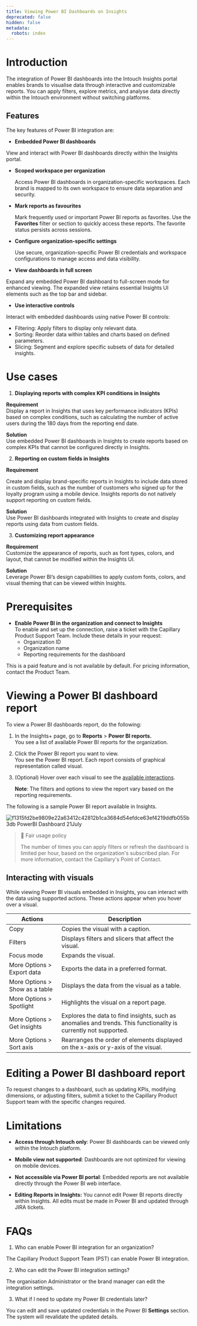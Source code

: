 ```yaml
---
title: Viewing Power BI Dashboards on Insights
deprecated: false
hidden: false
metadata:
  robots: index
---
```

# Introduction

The integration of Power BI dashboards into the Intouch Insights portal enables brands to visualise data through interactive and customizable reports. You can apply filters, explore metrics, and analyse data directly within the Intouch environment without switching platforms.

## Features

The key features of Power BI integration are:

* **Embedded Power BI dashboards**

View and interact with Power BI dashboards directly within the Insights portal.

* **Scoped workspace per organization**

  Access Power BI dashboards in organization-specific workspaces. Each brand is mapped to its own workspace to ensure data separation and security.

* **Mark reports as favourites**

  Mark frequently used or important Power BI reports as favorites. Use the **Favorites** filter or section to quickly access these reports. The favorite status persists across sessions.

* **Configure organization-specific settings**

  Use secure, organization-specific Power BI credentials and workspace configurations to manage access and data visibility.

* **View dashboards in full screen**

Expand any embedded Power BI dashboard to full-screen mode for enhanced viewing. The expanded view retains essential Insights UI elements such as the top bar and sidebar.

* **Use interactive controls**

Interact with embedded dashboards using native Power BI controls:

* Filtering: Apply filters to display only relevant data.
* Sorting:  Reorder data within tables and charts based on defined parameters.
* Slicing: Segment and explore specific subsets of data for detailed insights.

# Use cases

1. **Displaying reports with complex KPI conditions in Insights**

**Requirement**\
Display a report in Insights that uses key performance indicators (KPIs) based on complex conditions, such as calculating the number of active users during the 180 days from the reporting end date.

**Solution**\
Use embedded Power BI dashboards in Insights to create reports based on complex KPIs that cannot be configured directly in Insights.

2. **Reporting on custom fields in Insights**

**Requirement**

Create and display brand-specific reports in Insights to include data stored in custom fields, such as the number of customers who signed up for the loyalty program using a mobile device. Insights reports do not natively support reporting on custom fields.

**Solution**\
Use Power BI dashboards integrated with Insights to create and display reports using data from custom fields.

3. **Customizing report appearance**

**Requirement**\
Customize the appearance of reports, such as font types, colors, and layout, that cannot be modified within the Insights UI.

**Solution**\
Leverage Power BI’s design capabilities to apply custom fonts, colors, and visual theming that can be viewed within Insights.

# Prerequisites

* **Enable Power BI in the organization and  connect to Insights**\
  To enable and set up the connection, raise a ticket with the Capillary Product Support Team. Include these details in your request:
  * Organization ID
  * Organization name
  * Reporting requirements for the dashboard

This is a paid feature and is not available by default. For pricing information, contact the Product Team.

# Viewing a Power BI dashboard report

To view a Power BI dashboards report, do the following:

1. In the Insights+ page, go to **Reports** > **Power BI reports.**\
   You see a list of available Power BI reports for the organization.
2. Click the Power BI report you want to view.\
   You see the Power BI report. Each report consists of graphical representation called visual.
3. (Optional) Hover over each visual to see the [available interactions](https://docs.capillarytech.com/docs/power-bi-dashboards-integration-into-intouch#interacting-with-visuals).

   **Note**: The filters and options to view the report vary based on the reporting requirements.

The following is a sample Power BI report available in Insights.

![f1315fd2be9809e22a63412c42812b1ca3684d54efdce63ef4219ddfb055b3db PowerBI Dashboard 21July](https://files.readme.io/f1315fd2be9809e22a63412c42812b1ca3684d54efdce63ef4219ddfb055b3db-PowerBI-Dashboard_21July.png)

> 📘 Fair usage policy
>
> The number of times you can apply filters or refresh the dashboard is limited per hour, based on the organization's subscribed plan. For more information, contact the Capillary's Point of Contact.

## Interacting with visuals

While viewing Power BI visuals embedded in Insights, you can interact with the data using supported actions. These actions appear when you hover over a visual.

| Actions                        | Description                                                                                                      |
| ------------------------------ | ---------------------------------------------------------------------------------------------------------------- |
| Copy                           | Copies the visual with a caption.                                                                                |
| Filters                        | Displays filters and slicers that affect the visual.                                                             |
| Focus mode                     | Expands the visual.                                                                                              |
| More Options > Export data     | Exports the data in a preferred format.                                                                          |
| More Options > Show as a table | Displays the data from the visual as a table.                                                                    |
| More Options > Spotlight       | Highlights the visual on a report page.                                                                          |
| More Options > Get insights    | Explores the data to find insights, such as anomalies and trends. This functionality is currently not supported. |
| More Options > Sort axis       | Rearranges the order of elements displayed on the x-axis or y-axis of the visual.                                |

# Editing a Power BI dashboard report

To request changes to a dashboard, such as updating KPIs, modifying dimensions, or adjusting filters, submit a ticket to the Capillary Product Support team with the specific changes required.

# Limitations

* **Access through Intouch only**: Power BI dashboards can be viewed only within the Intouch platform.

* **Mobile view not supported**: Dashboards are not optimized for viewing on mobile devices.

* **Not accessible via Power BI portal**: Embedded reports are not available directly through the Power BI web interface.

* **Editing Reports in Insights:** You cannot edit Power BI reports directly within Insights. All edits must be made in Power BI and updated through JIRA tickets.

# FAQs

1. Who can enable Power BI integration for an organization?

The Capillary Product Support Team (PST) can enable Power BI integration.

2. Who can edit the Power BI integration settings?

The organisation Administrator or the brand manager can edit the integration settings.

3. What if I need to update my Power BI credentials later?

You can edit and save updated credentials in the Power BI **Settings** section. The system will revalidate the updated details.